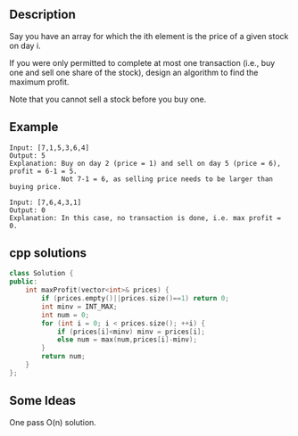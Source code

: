 Description
--

Say you have an array for which the ith element is the price of a given stock on day i.

If you were only permitted to complete at most one transaction (i.e., buy one and sell one share of the stock), design an algorithm to find the maximum profit.

Note that you cannot sell a stock before you buy one.

Example
--

```
Input: [7,1,5,3,6,4]
Output: 5
Explanation: Buy on day 2 (price = 1) and sell on day 5 (price = 6), profit = 6-1 = 5.
             Not 7-1 = 6, as selling price needs to be larger than buying price.
```

```
Input: [7,6,4,3,1]
Output: 0
Explanation: In this case, no transaction is done, i.e. max profit = 0.
```

cpp solutions
---

```cpp
class Solution {
public:
    int maxProfit(vector<int>& prices) {
        if (prices.empty()||prices.size()==1) return 0;
        int minv = INT_MAX;
        int num = 0;
        for (int i = 0; i < prices.size(); ++i) {
            if (prices[i]<minv) minv = prices[i];
            else num = max(num,prices[i]-minv);
        }
        return num;
    }
};
```

Some Ideas
--

One pass O(n) solution.
